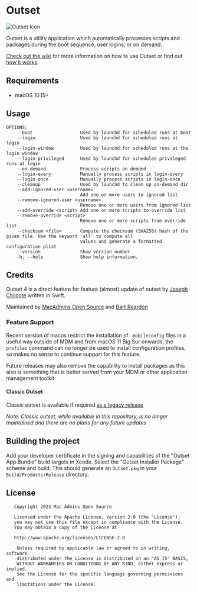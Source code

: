 Outset
======

![Outset Icon](https://github.com/bartreardon/outset/blob/master/outset/Assets.xcassets/AppIcon.appiconset/Outset.png_128x128.png?raw=true) 

Outset is a utility application which automatically processes scripts and packages during the boot sequence, user logins, or on demand.

[Check out the wiki](https://github.com/macadmins/outset/wiki) for more information on how to use Outset or find out [how it works](https://github.com/chilcote/outset/wiki/FAQ).

## Requirements
+ macOS 10.15+

## Usage

	OPTIONS:
		--boot                  Used by launchd for scheduled runs at boot
		--login                 Used by launchd for scheduled runs at login
		--login-window          Used by launchd for scheduled runs at the login window
		--login-privileged      Used by launchd for scheduled privileged runs at login
		--on-demand             Process scripts on demand
		--login-every           Manually process scripts in login-every
		--login-once            Manually process scripts in login-once
		--cleanup               Used by launchd to clean up on-demand dir
		--add-ignored-user <username>
								Add one or more users to ignored list
		--remove-ignored-user <username>
								Remove one or more users from ignored list
		--add-override <script> Add one or more scripts to override list
		--remove-override <script>
								Remove one or more scripts from override list
		--checksum <file>       Compute the checksum (SHA256) hash of the given file. Use the keyword 'all' to compute all
								values and generate a formatted configuration plist
		--version               Show version number
		-h, --help              Show help information.


## Credits

Outset 4 is a direct feature for feature (almost) update of outset by [Joseph Chilcote](https://github.com/chilcote) written in Swift.

Maintained by [MacAdmins Open Source](https://macadmins.io) and [Bart Reardon](https://github.com/bartreardon) 


### Feature Support

Recent version of macos restrict the installation of `.mobileconfig` files in a useful way outside of MDM and from macOS 11 Big Sur onwards, the `profiles` command can no longer be used to install configuration profiles, so makes no sense to continue support for this feature.

Future releases may also remove the capability to install packages as this also is something that is better served from your MDM or other application management toolkit.

#### Classic Outset
Classic outset is available if required [as a legacy release](https://github.com/macadmins/outset/tree/main/legacy)

_Note: Classic outset, while available in this repository, is no longer maintained and there are no plans for any future updates_ 

## Building the project

Add your developer certificate in the signing and capabilities of the "Outset App Bundle" build targets in Xcode. Select the "Outset Installer Package" scheme and build. This should generate an `Outset.pkg` in your `Build/Products/Release` directory.

## License

       Copyright 2023 Mac Admins Open Source

       Licensed under the Apache License, Version 2.0 (the "License");
       you may not use this file except in compliance with the License.
       You may obtain a copy of the License at

       http://www.apache.org/licenses/LICENSE-2.0

        Unless required by applicable law or agreed to in writing, software
        distributed under the License is distributed on an "AS IS" BASIS,
        WITHOUT WARRANTIES OR CONDITIONS OF ANY KIND, either express or implied.
        See the License for the specific language governing permissions and
        limitations under the License.
